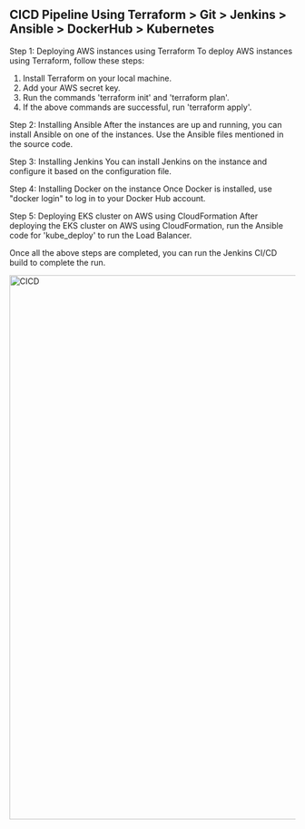 ## CICD Pipeline Using Terraform > Git > Jenkins > Ansible > DockerHub > Kubernetes


Step 1: Deploying AWS instances using Terraform
To deploy AWS instances using Terraform, follow these steps:
1. Install Terraform on your local machine.
2. Add your AWS secret key.
3. Run the commands 'terraform init' and 'terraform plan'.
4. If the above commands are successful, run 'terraform apply'.

Step 2: Installing Ansible
After the instances are up and running, you can install Ansible on one of the instances. Use the Ansible files mentioned in the source code.

Step 3: Installing Jenkins
You can install Jenkins on the instance and configure it based on the configuration file.

Step 4: Installing Docker on the instance
Once Docker is installed, use "docker login" to log in to your Docker Hub account.

Step 5: Deploying EKS cluster on AWS using CloudFormation
After deploying the EKS cluster on AWS using CloudFormation, run the Ansible code for 'kube_deploy' to run the Load Balancer.

Once all the above steps are completed, you can run the Jenkins CI/CD build to complete the run.


<img width="960" alt="CICD" src="https://github.com/Aprazor/Public-DevOps-Projects/assets/51818160/98a22650-9419-48f2-bb77-ab70e8caa47e">


